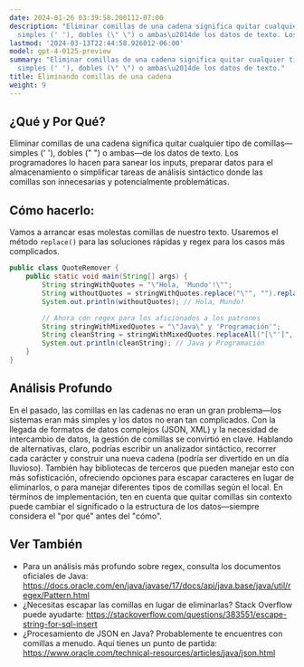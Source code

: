 ```yaml
---
date: 2024-01-26 03:39:58.200112-07:00
description: "Eliminar comillas de una cadena significa quitar cualquier tipo de comillas\u2014\
  simples (' '), dobles (\" \") o ambas\u2014de los datos de texto. Los programadores\u2026"
lastmod: '2024-03-13T22:44:58.926012-06:00'
model: gpt-4-0125-preview
summary: "Eliminar comillas de una cadena significa quitar cualquier tipo de comillas\u2014\
  simples (' '), dobles (\" \") o ambas\u2014de los datos de texto."
title: Eliminando comillas de una cadena
weight: 9
---
```


## ¿Qué y Por Qué?
Eliminar comillas de una cadena significa quitar cualquier tipo de comillas—simples (' '), dobles (" ") o ambas—de los datos de texto. Los programadores lo hacen para sanear los inputs, preparar datos para el almacenamiento o simplificar tareas de análisis sintáctico donde las comillas son innecesarias y potencialmente problemáticas.

## Cómo hacerlo:
Vamos a arrancar esas molestas comillas de nuestro texto. Usaremos el método `replace()` para las soluciones rápidas y regex para los casos más complicados.

```java
public class QuoteRemover {
    public static void main(String[] args) {
        String stringWithQuotes = "\"Hola, 'Mundo'!\"";
        String withoutQuotes = stringWithQuotes.replace("\"", "").replace("'", "");
        System.out.println(withoutQuotes); // Hola, Mundo!

        // Ahora con regex para los aficionados a los patrones
        String stringWithMixedQuotes = "\"Java\" y 'Programación'";
        String cleanString = stringWithMixedQuotes.replaceAll("[\"']", "");
        System.out.println(cleanString); // Java y Programación
    }
}
```

## Análisis Profundo
En el pasado, las comillas en las cadenas no eran un gran problema—los sistemas eran más simples y los datos no eran tan complicados. Con la llegada de formatos de datos complejos (JSON, XML) y la necesidad de intercambio de datos, la gestión de comillas se convirtió en clave. Hablando de alternativas, claro, podrías escribir un analizador sintáctico, recorrer cada carácter y construir una nueva cadena (podría ser divertido en un día lluvioso). También hay bibliotecas de terceros que pueden manejar esto con más sofisticación, ofreciendo opciones para escapar caracteres en lugar de eliminarlos, o para manejar diferentes tipos de comillas según el local. En términos de implementación, ten en cuenta que quitar comillas sin contexto puede cambiar el significado o la estructura de los datos—siempre considera el "por qué" antes del "cómo".

## Ver También
- Para un análisis más profundo sobre regex, consulta los documentos oficiales de Java: https://docs.oracle.com/en/java/javase/17/docs/api/java.base/java/util/regex/Pattern.html
- ¿Necesitas escapar las comillas en lugar de eliminarlas? Stack Overflow puede ayudarte: https://stackoverflow.com/questions/383551/escape-string-for-sql-insert
- ¿Procesamiento de JSON en Java? Probablemente te encuentres con comillas a menudo. Aquí tienes un punto de partida: https://www.oracle.com/technical-resources/articles/java/json.html

